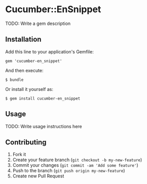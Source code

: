 # Cucumber::EnSnippet

TODO: Write a gem description

## Installation

Add this line to your application's Gemfile:

    gem 'cucumber-en_snippet'

And then execute:

    $ bundle

Or install it yourself as:

    $ gem install cucumber-en_snippet

## Usage

TODO: Write usage instructions here

## Contributing

1. Fork it
2. Create your feature branch (`git checkout -b my-new-feature`)
3. Commit your changes (`git commit -am 'Add some feature'`)
4. Push to the branch (`git push origin my-new-feature`)
5. Create new Pull Request
